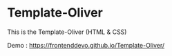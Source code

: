 # Template-Oliver
This is the Template-Oliver (HTML &amp; CSS)

Demo : https://frontenddevo.github.io/Template-Oliver/
